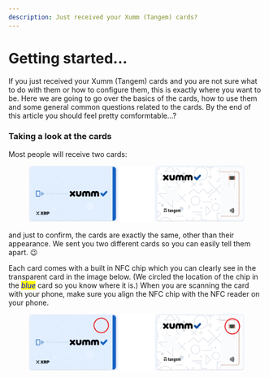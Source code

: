 ```yaml
---
description: Just received your Xumm (Tangem) cards?
---
```


# Getting started...

If you just received your Xumm (Tangem) cards and you are not sure what to do with them or how to configure them, this is exactly where you want to be. Here we are going to go over the basics of the cards, how to use them and some general common questions related to the cards. By the end of this article you should feel pretty comformtable...?

### Taking a look at the cards

Most people will receive two cards:

<figure><img src="../.gitbook/assets/Xumm Tangem card -3.png" alt=""><figcaption></figcaption></figure>

and just to confirm, the cards are exactly the same, other than their appearance. We sent you two different cards so you can easily tell them apart. 😉

Each card comes with a built in NFC chip which you can clearly see in the transparent card in the image below. (We circled the location of the chip in the _<mark style="color:blue;">blue</mark>_ card so you know where it is.) When you are scanning the card with your phone, make sure you align the NFC chip with the NFC reader on your phone.&#x20;

<figure><img src="../.gitbook/assets/Xumm Tangem card -4.png" alt=""><figcaption></figcaption></figure>

